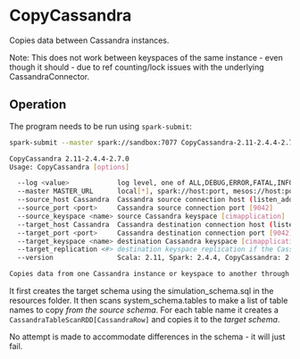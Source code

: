 CopyCassandra
=============

Copies data between Cassandra instances.

Note: This does not work between keyspaces of the same instance - even though it should - due to ref counting/lock
issues with the underlying CassandraConnector.

Operation
---------

The program needs to be run using `spark-submit`:

```bash
spark-submit --master spark://sandbox:7077 CopyCassandra-2.11-2.4.4-2.7.0-jar-with-dependencies.jar --help

CopyCassandra 2.11-2.4.4-2.7.0
Usage: CopyCassandra [options]

  --log <value>            log level, one of ALL,DEBUG,ERROR,FATAL,INFO,OFF,TRACE,WARN [OFF]
  --master MASTER_URL      local[*], spark://host:port, mesos://host:port or yarn []
  --source_host Cassandra  Cassandra source connection host (listen_address or seed in cassandra.yaml) [localhost]
  --source_port <port>     Cassandra source connection port [9042]
  --source_keyspace <name> source Cassandra keyspace [cimapplication]
  --target_host Cassandra  Cassandra destination connection host (listen_address or seed in cassandra.yaml) [localhost]
  --target_port <port>     Cassandra destination connection port [9042]
  --target_keyspace <name> destination Cassandra keyspace [cimapplication]
  --target_replication <#> destination keyspace replication if the Cassandra keyspace needs creation [1]
  --version                Scala: 2.11, Spark: 2.4.4, CopyCassandra: 2.5.0

Copies data from one Cassandra instance or keyspace to another through Spark.
```

It first creates the target schema using the simulation_schema.sql in the resources folder.
It then scans system_schema.tables to make a list of table names to copy *from the source schema*.
For each table name it creates a `CassandraTableScanRDD[CassandraRow]` and copies it to the *target schema*.

No attempt is made to accommodate differences in the schema - it will just fail.


